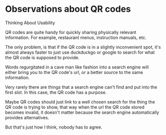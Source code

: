 <!-- 2022-01-23- -->
# Observations about QR codes

Thinking About Usability

QR codes are quite handy for quickly sharing physically relevant information. For example, restaurant menus, instruction manuals, etc.

The only problem, is that if the QR code is in a slightly inconvenient spot, it's almost always faster to just use duckduckgo or google to search for what the QR code is supposed to provide.

Words regurgitated in a cave man like fashion into a search engine will either bring you to the QR code's url, or a better source to the same information.

Very rarely there are things that a search engine can't find and put into the first slot. In this case, the QR code has a purpose.

Maybe QR codes should just link to a well chosen search for the thing the QR code is trying to show, that way when the url the QR code stored becomes invalid, it doesn't matter because the search engine automatically provides alternatives.

But that's just how I think, nobody has to agree.
